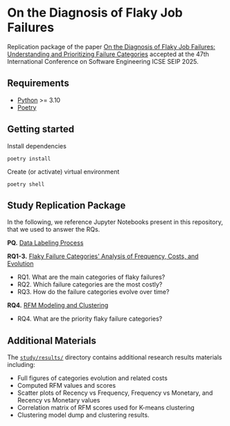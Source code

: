 # On the Diagnosis of Flaky Job Failures

Replication package of the paper [On the Diagnosis of Flaky Job Failures:
Understanding and Prioritizing Failure Categories](/) accepted at the 47th International Conference on Software Engineering ICSE SEIP 2025.

## Requirements

* [Python](https://www.python.org/downloads/) >= 3.10
* [Poetry](https://python-poetry.org/)

## Getting started

Install dependencies

```script
poetry install
```

Create (or activate) virtual environment

```script
poetry shell
```

## Study Replication Package

In the following, we reference Jupyter Notebooks present in this repository, that we used to answer the RQs.

__PQ.__ [Data Labeling Process](./study/02_failure_categories_labeling.ipynb)

__RQ1-3.__ [Flaky Failure Categories' Analysis of Frequency, Costs, and Evolution](./study/03_label_prioritization.ipynb)

* RQ1. What are the main categories of flaky failures?
* RQ2. Which failure categories are the most costly?
* RQ3. How do the failure categories evolve over time?

__RQ4.__ [RFM Modeling and Clustering](./study/04_labels_rfm_clustering.ipynb)

* RQ4. What are the priority flaky failure categories?

## Additional Materials

The [`study/results/`](./study/results/) directory contains additional research results materials including:

* Full figures of categories evolution and related costs
* Computed RFM values and scores
* Scatter plots of Recency vs Frequency, Frequency vs Monetary, and Recency vs Monetary values
* Correlation matrix of RFM scores used for K-means clustering
* Clustering model dump and clustering results.
